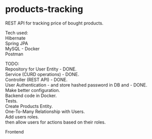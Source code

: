 # products-tracking
REST API for tracking price of bought products.

Tech used:  
Hibernate  
Spring JPA  
MySQL - Docker  
Postman  

TODO:  
Repository for User Entity - DONE.  
Service (CURD operations) - DONE.  
Controller (REST API) - DONE.  
User Authentication - and store hashed password in DB and - DONE.  
Make better configuration.  
Backend code in Docker.  
Tests.  
Create Products Entity.  
One-To-Many Relationship with Users.  
Add users roles.  
then allow users for actions based on their roles.  

Frontend  

